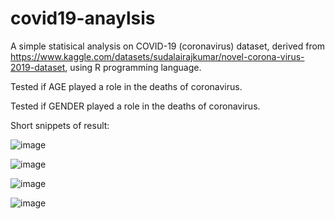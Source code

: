 # covid19-anaylsis

A simple statisical analysis on COVID-19 (coronavirus) dataset, derived from https://www.kaggle.com/datasets/sudalairajkumar/novel-corona-virus-2019-dataset, using R programming language.

Tested if AGE played a role in the deaths of coronavirus.

Tested if GENDER played a role in the deaths of coronavirus.

Short snippets of result: 

![image](https://github.com/yulin2703/covid19-anaylsis/assets/118993869/9a58c14f-7710-4948-ab50-8daafd12287d)

![image](https://github.com/yulin2703/covid19-anaylsis/assets/118993869/87802b0b-7c6f-492d-9e7a-3ccbe1014469)

![image](https://github.com/yulin2703/covid19-anaylsis/assets/118993869/c67d5afc-7dcd-4036-8636-e4d810d28bb2)

![image](https://github.com/yulin2703/covid19-anaylsis/assets/118993869/823bf6ee-fe3c-4a97-b21a-d08caffb2480)

